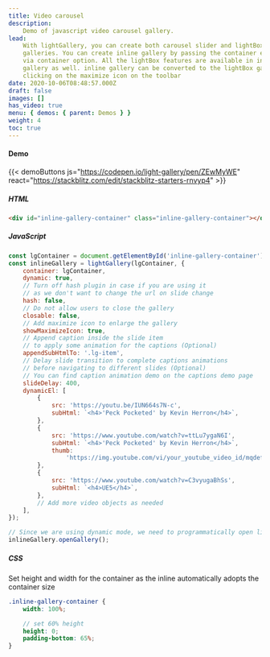 ```yaml
---
title: Video carousel
description:
    Demo of javascript video carousel gallery.
lead:
    With lightGallery, you can create both carousel slider and lightBox
    galleries. You can create inline gallery by passing the container element
    via container option. All the lightBox features are available in inline
    gallery as well. inline gallery can be converted to the lightBox gallery by
    clicking on the maximize icon on the toolbar
date: 2020-10-06T08:48:57.000Z
draft: false
images: []
has_video: true
menu: { demos: { parent: Demos } }
weight: 4
toc: true
---
```


#### Demo

<div id="inline-video-gallery-container" class="inline-gallery-container"></div>

{{< demoButtons js="https://codepen.io/light-gallery/pen/ZEwMyWE" react="https://stackblitz.com/edit/stackblitz-starters-rnvyp4" >}}

##### HTML

```html
<div id="inline-gallery-container" class="inline-gallery-container"></div>
```

##### JavaScript

```js
const lgContainer = document.getElementById('inline-gallery-container');
const inlineGallery = lightGallery(lgContainer, {
    container: lgContainer,
    dynamic: true,
    // Turn off hash plugin in case if you are using it
    // as we don't want to change the url on slide change
    hash: false,
    // Do not allow users to close the gallery
    closable: false,
    // Add maximize icon to enlarge the gallery
    showMaximizeIcon: true,
    // Append caption inside the slide item
    // to apply some animation for the captions (Optional)
    appendSubHtmlTo: '.lg-item',
    // Delay slide transition to complete captions animations
    // before navigating to different slides (Optional)
    // You can find caption animation demo on the captions demo page
    slideDelay: 400,
    dynamicEl: [
        {
            src: 'https://youtu.be/IUN664s7N-c',
            subHtml: `<h4>'Peck Pocketed' by Kevin Herron</h4>`,
        },
        {
            src: 'https://www.youtube.com/watch?v=ttLu7ygaN6I',
            subHtml: `<h4>'Peck Pocketed' by Kevin Herron</h4>`,
            thumb:
                'https://img.youtube.com/vi/your_youtube_video_id/mqdefault.jpg',
        },
        {
            src: 'https://www.youtube.com/watch?v=C3vyugaBhSs',
            subHtml: `<h4>UE5</h4>`,
        },
        // Add more video objects as needed
    ],
});

// Since we are using dynamic mode, we need to programmatically open lightGallery
inlineGallery.openGallery();
```

##### CSS

Set height and width for the container as the inline automatically adopts the
container size

```scss
.inline-gallery-container {
    width: 100%;

    // set 60% height
    height: 0;
    padding-bottom: 65%;
}
```
